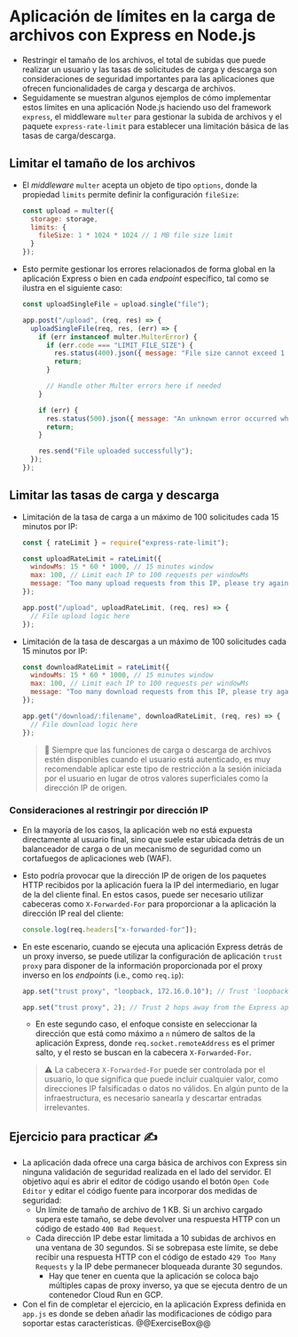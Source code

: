 # Aplicación de límites en la carga de archivos con Express en Node.js

* Restringir el tamaño de los archivos, el total de subidas que puede realizar un usuario y las tasas de solicitudes de carga y descarga son consideraciones de seguridad importantes para las aplicaciones que ofrecen funcionalidades de carga y descarga de archivos.
* Seguidamente se muestran algunos ejemplos de cómo implementar estos límites en una aplicación Node.js haciendo uso del framework `express`, el middleware `multer` para gestionar la subida de archivos y el paquete `express-rate-limit` para establecer una limitación básica de las tasas de carga/descarga.

## Limitar el tamaño de los archivos

* El *middleware* `multer` acepta un objeto de tipo `options`, donde la propiedad `limits` permite definir la configuración `fileSize`:

  ```javascript
  const upload = multer({
    storage: storage,
    limits: {
      fileSize: 1 * 1024 * 1024 // 1 MB file size limit
    }
  });
  ```

* Esto permite gestionar los errores relacionados de forma global en la aplicación Express o bien en cada *endpoint* específico, tal como se ilustra en el siguiente caso:

  ```javascript
  const uploadSingleFile = upload.single("file");

  app.post("/upload", (req, res) => {
    uploadSingleFile(req, res, (err) => {
      if (err instanceof multer.MulterError) {
        if (err.code === "LIMIT_FILE_SIZE") {
          res.status(400).json({ message: "File size cannot exceed 1 MB" });
          return;
        }

        // Handle other Multer errors here if needed
      }

      if (err) {
        res.status(500).json({ message: "An unknown error occurred while processing the file" });
        return;
      }

      res.send("File uploaded successfully");
    });
  });
  ```

## Limitar las tasas de carga y descarga

* Limitación de la tasa de carga a un máximo de 100 solicitudes cada 15 minutos por IP:

  ```javascript
  const { rateLimit } = require("express-rate-limit");
  ```

  ```javascript
  const uploadRateLimit = rateLimit({
    windowMs: 15 * 60 * 1000, // 15 minutes window
    max: 100, // Limit each IP to 100 requests per windowMs
    message: "Too many upload requests from this IP, please try again later"
  });

  app.post("/upload", uploadRateLimit, (req, res) => {
    // File upload logic here
  });
  ```

* Limitación de la tasa de descargas a un máximo de 100 solicitudes cada 15 minutos por IP:

  ```javascript
  const downloadRateLimit = rateLimit({
    windowMs: 15 * 60 * 1000, // 15 minutes window
    max: 100, // Limit each IP to 100 requests per windowMs
    message: "Too many download requests from this IP, please try again later"
  });

  app.get("/download/:filename", downloadRateLimit, (req, res) => {
    // File download logic here
  });
  ```

  > :older_man: Siempre que las funciones de carga o descarga de archivos estén disponibles cuando el usuario está autenticado, es muy recomendable aplicar este tipo de restricción a la sesión iniciada por el usuario en lugar de otros valores superficiales como la dirección IP de origen.

### Consideraciones al restringir por dirección IP

* En la mayoría de los casos, la aplicación web no está expuesta directamente al usuario final, sino que suele estar ubicada detrás de un balanceador de carga o de un mecanismo de seguridad como un cortafuegos de aplicaciones web (WAF).
* Esto podría provocar que la dirección IP de origen de los paquetes HTTP recibidos por la aplicación fuera la IP del intermediario, en lugar de la del cliente final. En estos casos, puede ser necesario utilizar cabeceras como `X-Forwarded-For` para proporcionar a la aplicación la dirección IP real del cliente:

  ```javascript
  console.log(req.headers["x-forwarded-for"]);
  ```

* En este escenario, cuando se ejecuta una aplicación Express detrás de un proxy inverso, se puede utilizar la configuración de aplicación `trust proxy` para disponer de la información proporcionada por el proxy inverso en los *endpoints* (i.e., como `req.ip`):

  ```javascript
  app.set("trust proxy", "loopback, 172.16.0.10"); // Trust 'loopback' and '172.16.0.10' proxies for getting client's IP address
  ```

  ```javascript
  app.set("trust proxy", 2); // Trust 2 hops away from the Express application
  ```

  * En este segundo caso, el enfoque consiste en seleccionar la dirección que está como máximo a `n` número de saltos de la aplicación Express, donde `req.socket.remoteAddress` es el primer salto, y el resto se buscan en la cabecera `X-Forwarded-For`.

  > :warning: La cabecera `X-Forwarded-For` puede ser controlada por el usuario, lo que significa que puede incluir cualquier valor, como direcciones IP falsificadas o datos no válidos. En algún punto de la infraestructura, es necesario sanearla y descartar entradas irrelevantes.

## Ejercicio para practicar :writing_hand:

* La aplicación dada ofrece una carga básica de archivos con Express sin ninguna validación de seguridad realizada en el lado del servidor. El objetivo aquí es abrir el editor de código usando el botón `Open Code Editor` y editar el código fuente para incorporar dos medidas de seguridad:
  * Un límite de tamaño de archivo de 1 KB. Si un archivo cargado supera este tamaño, se debe devolver una respuesta HTTP con un código de estado `400 Bad Request`.
  * Cada dirección IP debe estar limitada a 10 subidas de archivos en una ventana de 30 segundos. Si se sobrepasa este límite, se debe recibir una respuesta HTTP con el código de estado `429 Too Many Requests` y la IP debe permanecer bloqueada durante 30 segundos.
    * Hay que tener en cuenta que la aplicación se coloca bajo múltiples capas de proxy inverso, ya que se ejecuta dentro de un contenedor Cloud Run en GCP.
* Con el fin de completar el ejercicio, en la aplicación Express definida en `app.js` es donde se deben añadir las modificaciones de código para soportar estas características.
  @@ExerciseBox@@
